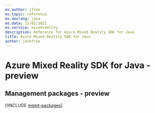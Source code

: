 ```yaml
---
ms.author: jfree
ms.topic: reference
ms.devlang: java
ms.data: 11/01/2022
ms.service: mixedreality
description: Reference for Azure Mixed Reality SDK for Java
title: Azure Mixed Reality SDK for Java
author: joshfree
---
```

# Azure Mixed Reality SDK for Java - preview

## Management packages - preview
[!INCLUDE [mgmt-packages](mixed-reality-mgmt-index.md)]